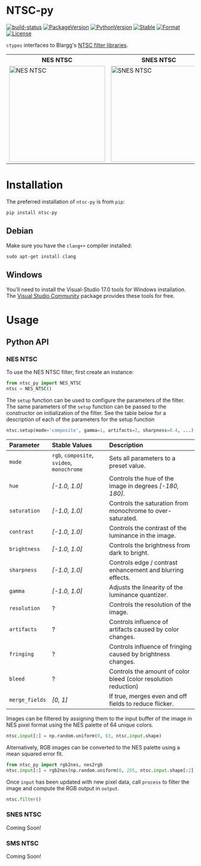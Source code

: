 # NTSC-py

[![build-status][]][ci-server]
[![PackageVersion][pypi-version]][pypi-home]
[![PythonVersion][python-version]][python-home]
[![Stable][pypi-status]][pypi-home]
[![Format][pypi-format]][pypi-home]
[![License][pypi-license]](LICENSE)

[build-status]: https://travis-ci.org/Kautenja/ntsc-py.svg
[ci-server]: https://travis-ci.org/Kautenja/ntsc-py
[pypi-version]: https://badge.fury.io/py/ntsc-py.svg
[pypi-license]: https://img.shields.io/pypi/l/ntsc-py.svg
[pypi-status]: https://img.shields.io/pypi/status/ntsc-py.svg
[pypi-format]: https://img.shields.io/pypi/format/ntsc-py.svg
[pypi-home]: https://badge.fury.io/py/ntsc-py
[python-version]: https://img.shields.io/pypi/pyversions/ntsc-py.svg
[python-home]: https://python.org

`ctypes` interfaces to Blargg's [NTSC filter libraries][Blargg-NTSC].

[Blargg-NTSC]: http://slack.net/~ant/libs/ntsc.html

<table align="center">
    <tr>
        <th>NES NTSC</th>
        <th>SNES NTSC</th>
        <th>SMS NTSC</th>
    </tr>
    <tr>
        <td>
            <img
                width="256"
                alt="NES NTSC"
                src="https://user-images.githubusercontent.com/2184469/115817023-a0fdca00-a3bf-11eb-9a87-faf1d527ddc6.gif"
            />
        </td>
        <td>
             <img
                width="256"
                alt="SNES NTSC"
                src="https://user-images.githubusercontent.com/2184469/115882317-45a8f780-a412-11eb-91bb-0ec593194e0e.gif"
            />
        </td>
        <td>
            <img
                width="256"
                alt="SMS NTSC"
                src="https://user-images.githubusercontent.com/2184469/115904006-e48d1e00-a429-11eb-967e-71c1ba2b01c5.gif"
            />
        </td>
    </tr>
</table>

# Installation

The preferred installation of `ntsc-py` is from `pip`:

```shell
pip install ntsc-py
```

## Debian

Make sure you have the `clang++` compiler installed:

```shell
sudo apt-get install clang
```

## Windows

You'll need to install the Visual-Studio 17.0 tools for Windows installation.
The [Visual Studio Community](https://visualstudio.microsoft.com/downloads/)
package provides these tools for free.

# Usage

<!-- ## Command Line Interface

To filter images from the command line, using the following command.

```shell
ntsc_py -i <input image path> -o <output image path>
```

To print out documentation for the command line interface execute:

```shell
ntsc_py -h
``` -->

## Python API

### NES NTSC

To use the NES NTSC filter, first create an instance:

```python
from ntsc_py import NES_NTSC
ntsc = NES_NTSC()
```

The `setup` function can be used to configure the parameters of the filter. The
same parameters of the `setup` function can be passed to the constructor on
initialization of the filter. See the table below for a description of each of
the parameters for the setup function

```python
ntsc.setup(mode='composite', gamma=1, artifacts=2, sharpness=0.4, ...)
```

| Parameter      | Stable Values                              | Description                                                     |
|:---------------|:-------------------------------------------|:----------------------------------------------------------------|
| `mode`         | `rgb`, `composite`, `svideo`, `monochrome` | Sets all parameters to a preset value.                          |
| `hue`          | _[-1.0, 1.0]_                              | Controls the hue of the image in degrees _[-180, 180]_.         |
| `saturation`   | _[-1.0, 1.0]_                              | Controls the saturation from monochrome to over-saturated.      |
| `contrast`     | _[-1.0, 1.0]_                              | Controls the contrast of the luminance in the image.            |
| `brightness`   | _[-1.0, 1.0]_                              | Controls the brightness from dark to bright.                    |
| `sharpness`    | _[-1.0, 1.0]_                              | Controls edge / contrast enhancement and blurring effects.      |
| `gamma`        | _[-1.0, 1.0]_                              | Adjusts the linearity of the luminance quantizer.               |
| `resolution`   | ?                                          | Controls the resolution of the image.                           |
| `artifacts`    | ?                                          | Controls influence of artifacts caused by color changes.        |
| `fringing`     | ?                                          | Controls influence of fringing caused by brightness changes.    |
| `bleed`        | ?                                          | Controls the amount of color bleed (color resolution reduction) |
| `merge_fields` | _[0, 1]_                                   | If true, merges even and off fields to reduce flicker.          |

Images can be filtered by assigning them to the input buffer of the image in
NES pixel format using the NES palette of 64 unique colors.

```python
ntsc.input[:] = np.random.uniform(0, 63, ntsc.input.shape)
```

Alternatively, RGB images can be converted to the NES palette using a mean
squared error fit.

```python
from ntsc_py import rgb2nes, nes2rgb
ntsc.input[:] = rgb2nes(np.random.uniform(0, 255, ntsc.input.shape[:2] + (3, )))
```

Once `input` has been updated with new pixel data, call `process` to filter
the image and compute the RGB output in `output`.

```python
ntsc.filter()
```

### SNES NTSC

Coming Soon!

### SMS NTSC

Coming Soon!

